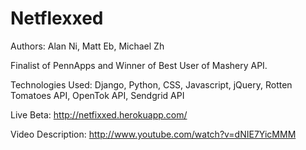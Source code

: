 Netflexxed
==========
Authors: Alan Ni, Matt Eb, Michael Zh

Finalist of PennApps and Winner of Best User of Mashery API.

Technologies Used:  Django, Python, CSS, Javascript, jQuery, Rotten Tomatoes API, OpenTok API, Sendgrid API

Live Beta:  http://netfixxed.herokuapp.com/

Video Description: http://www.youtube.com/watch?v=dNIE7YicMMM

